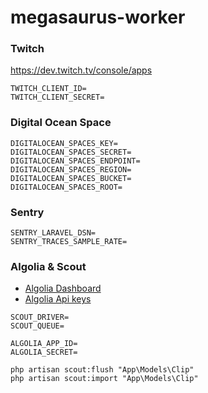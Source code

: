# megasaurus-worker
### Twitch
https://dev.twitch.tv/console/apps
```
TWITCH_CLIENT_ID=
TWITCH_CLIENT_SECRET=
```
### Digital Ocean Space
```
DIGITALOCEAN_SPACES_KEY=
DIGITALOCEAN_SPACES_SECRET=
DIGITALOCEAN_SPACES_ENDPOINT=
DIGITALOCEAN_SPACES_REGION=
DIGITALOCEAN_SPACES_BUCKET=
DIGITALOCEAN_SPACES_ROOT=
```
### Sentry
```
SENTRY_LARAVEL_DSN=
SENTRY_TRACES_SAMPLE_RATE=
```
### Algolia & Scout

- [Algolia Dashboard](https://dashboard.algolia.com/apps/TQ46K0LZKJ/dashboard)
- [Algolia Api keys](https://dashboard.algolia.com/account/api-keys/all?applicationId=TQ46K0LZKJ)

```
SCOUT_DRIVER=
SCOUT_QUEUE=

ALGOLIA_APP_ID=
ALGOLIA_SECRET=
```

```
php artisan scout:flush "App\Models\Clip"
php artisan scout:import "App\Models\Clip"
```